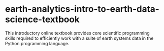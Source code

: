 # earth-analytics-intro-to-earth-data-science-textbook
This introductory online textbook provides core scientific programming skills required to efficiently work with a suite of earth systems data in the Python programming language.
